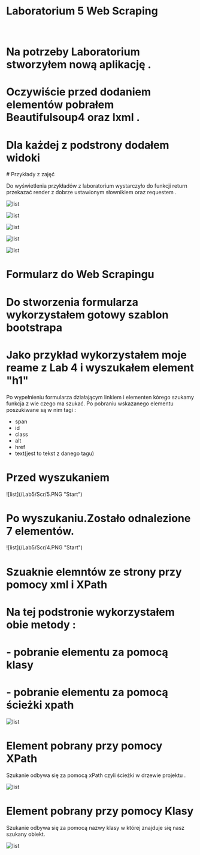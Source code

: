 # Laboratorium 5 Web Scraping
<br>
<h1>Na potrzeby Laboratorium stworzyłem nową aplikację . </h1>
<h1>Oczywiście przed dodaniem elementów pobrałem  Beautifulsoup4 oraz lxml . </h1>
<h1>Dla każdej z podstrony dodałem widoki</h1>
# Przykłady z zajęć

Do wyświetlenia przykładów z laboratorium wystarczyło do funkcji return przekazać render z dobrze ustawionym słownikiem oraz requestem . 

![list](/Lab5/Scr/1.PNG "Start")

![list](/Lab5/Scr/8.PNG "Start")

![list](/Lab5/Scr/2.PNG "Start")

![list](/Lab5/Scr/3.PNG "Start")

![list](/Lab5/Scr/7.PNG "Start")

# Formularz do Web Scrapingu

<h1>Do stworzenia formularza wykorzystałem gotowy szablon bootstrapa</h1>
<h1>Jako przykład wykorzystałem moje reame z Lab 4 i wyszukałem element "h1"</h1>
Po wypełnieniu formularza działającym linkiem i elementen kórego szukamy funkcja z wie czego ma szukać.
Po pobraniu wskazanego elementu poszukiwane są w nim tagi :
<ul>
  <li>span</li>
  <li>id</li>
  <li>class</li>
  <li>alt</li>
  <li>href</li>
  <li>text(jest to tekst z danego tagu)</li>
</ul>
<h1>Przed wyszukaniem</h1>
![list](/Lab5/Scr/5.PNG "Start")

<h1>Po wyszukaniu.Zostało odnalezione 7 elementów.</h1>
![list](/Lab5/Scr/4.PNG "Start")

# Szuaknie elemntów ze strony przy pomocy xml i XPath
<h1>Na tej podstronie wykorzystałem obie metody :</h1>
<h1>- pobranie elementu za pomocą klasy </h1>
<h1>- pobranie elementu za pomocą ścieżki xpath</h1>

![list](/Lab5/Scr/6.PNG "Start")

<h1>Element pobrany przy pomocy XPath</h1>
Szukanie odbywa się za pomocą xPath czyli ścieżki w drzewie projektu .

![list](/Lab5/Scr/10.PNG "Start")

<h1>Element pobrany przy pomocy Klasy</h1>
Szukanie odbywa się za pomocą nazwy klasy w której znajduje się nasz szukany obiekt.

![list](/Lab5/Scr/9.PNG "Start")
